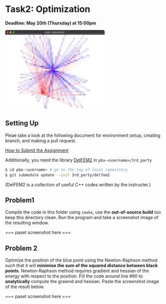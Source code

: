# Task2: Optimization

**Deadline: May 20th (Thursday) at 15:00pm**

![preview](preview.png)

## Setting Up

Pleae take a look at the following document for environment setup, creating branch, and making a pull request.

[How to Submit the Assignment](../doc/submit.md)

Additionally, you need the library [DelFEM2](https://github.com/nobuyuki83/delfem2) in `pba-<username>/3rd_party` 

```bash
$ cd pba-<username> # go to the top of local repository
$ git submodule update --init 3rd_party/delfem2
```

(DelFEM2 is a collection of useful C++ codes written by the instructer.)



## Problem1

Compile the code in this folder using `cmake`, use the **out-of-source build** too keep this directory clean. Run the program and take a screenshot image of the resulting window. 

=== paset screenshot here ===



## Problem 2

Optimize the position of the blue point using the Newton-Raphson method such that it will **minimise the sum of the squared distance between black points**. Newton-Raphson method requires gradient and hessian of the energy with respect to the position. Fill the code around line #90 to **analytically** compute the graiend and hessian. Paste the screenshot image of the result below. 

=== paset screenshot here ===





